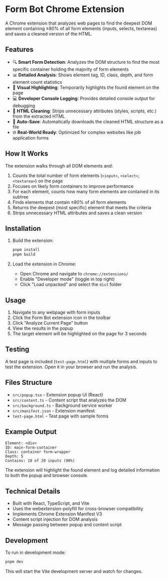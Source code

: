# Form Bot Chrome Extension

A Chrome extension that analyzes web pages to find the deepest DOM element containing ≥80% of all form elements (inputs, selects, textareas) and saves a cleaned version of the HTML.

## Features

-   🔍 **Smart Form Detection**: Analyzes the DOM structure to find the most specific container holding the majority of form elements
-   📊 **Detailed Analysis**: Shows element tag, ID, class, depth, and form element count statistics
-   🎯 **Visual Highlighting**: Temporarily highlights the found element on the page
-   💻 **Developer Console Logging**: Provides detailed console output for debugging
-   🧹 **HTML Cleaning**: Strips unnecessary attributes (styles, scripts, etc.) from the extracted HTML
-   💾 **Auto-Save**: Automatically downloads the cleaned HTML structure as a file
-   🌐 **Real-World Ready**: Optimized for complex websites like job application forms

## How It Works

The extension walks through all DOM elements and:

1. Counts the total number of form elements (`<input>`, `<select>`, `<textarea>`) on the page
2. Focuses on likely form containers to improve performance
3. For each element, counts how many form elements are contained in its subtree
4. Finds elements that contain ≥80% of all form elements
5. Returns the deepest (most specific) element that meets the criteria
6. Strips unnecessary HTML attributes and saves a clean version

## Installation

1. Build the extension:

    ```bash
    pnpm install
    pnpm build
    ```

2. Load the extension in Chrome:
    - Open Chrome and navigate to `chrome://extensions/`
    - Enable "Developer mode" (toggle in top right)
    - Click "Load unpacked" and select the `dist` folder

## Usage

1. Navigate to any webpage with form inputs
2. Click the Form Bot extension icon in the toolbar
3. Click "Analyze Current Page" button
4. View the results in the popup
5. The target element will be highlighted on the page for 3 seconds

## Testing

A test page is included (`test-page.html`) with multiple forms and inputs to test the extension. Open it in your browser and run the analysis.

## Files Structure

-   `src/popup.tsx` - Extension popup UI (React)
-   `src/content.ts` - Content script that analyzes the DOM
-   `src/background.ts` - Background service worker
-   `src/manifest.json` - Extension manifest
-   `test-page.html` - Test page with sample forms

## Example Output

```
Element: <div>
ID: main-form-container
Class: container form-wrapper
Depth: 5
Contains: 18 of 20 inputs (90%)
```

The extension will highlight the found element and log detailed information to both the popup and browser console.

## Technical Details

-   Built with React, TypeScript, and Vite
-   Uses the webextension-polyfill for cross-browser compatibility
-   Implements Chrome Extension Manifest V3
-   Content script injection for DOM analysis
-   Message passing between popup and content script

## Development

To run in development mode:

```bash
pnpm dev
```

This will start the Vite development server and watch for changes.
